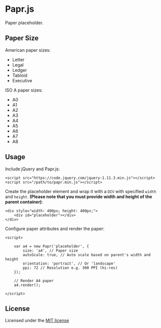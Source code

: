 # Papr.js

Paper placeholder.

## Paper Size

American paper sizes:

- Letter
- Legal
- Ledger
- Tabloid
- Executive

ISO A paper sizes:

- A0
- A1
- A2
- A3
- A4
- A5
- A6
- A7
- A8

## Usage

Include  jQuery and Papr.js:

    <script src="https://code.jquery.com/jquery-1.11.3.min.js"></script>
    <script src="/path/to/papr.min.js"></script>

Create the placeholder element and wrap it with a `DIV` with specified `width` and `height`. __(Please note that you must provide width and height of the parent container)__:

    <div style="width: 400px; height: 400px;">
        <div id="placeholder"></div>
    </div>

Configure paper attributes and render the paper:

    <script>

        var a4 = new Papr('placeholder', {
            size: 'a4', // Paper size
            autoScale: true, // Auto scale based on parent's width and height
            orientation: 'portrait', // Or 'landscape'
            ppi: 72 // Resolution e.g. 300 PPI (hi-res)
        });

        // Render A4 paper
        a4.render();

    </script>

## License

Licensed under the [MIT license](http://www.opensource.org/licenses/mit-license.php)
